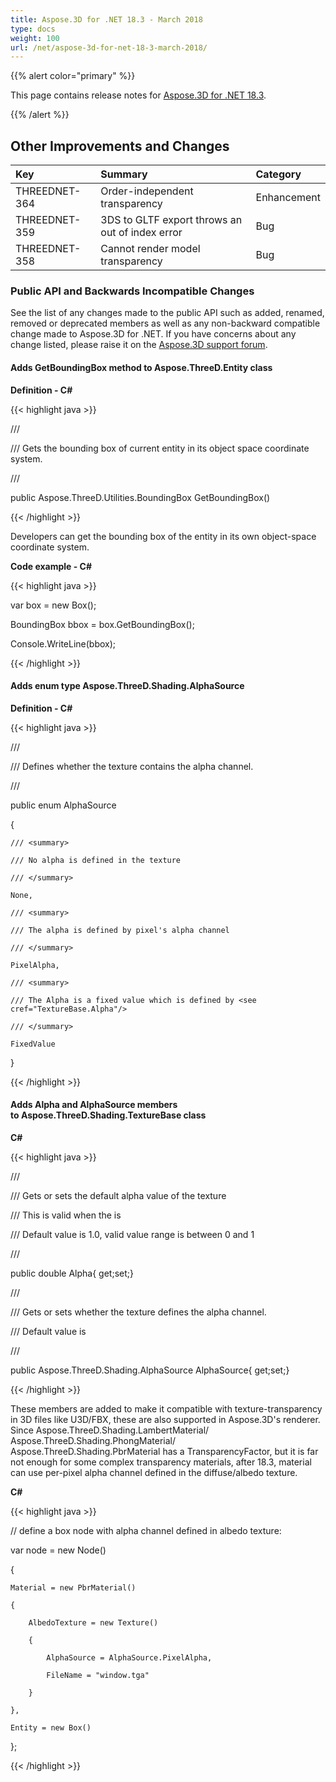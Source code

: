 ```yaml
---
title: Aspose.3D for .NET 18.3 - March 2018
type: docs
weight: 100
url: /net/aspose-3d-for-net-18-3-march-2018/
---
```


{{% alert color="primary" %}} 

This page contains release notes for [Aspose.3D for .NET 18.3](https://www.nuget.org/packages/Aspose.3D/18.3.0).

{{% /alert %}} 
## **Other Improvements and Changes**

|**Key**|**Summary**|**Category**|
| :- | :- | :- |
|THREEDNET-364|Order-independent transparency|Enhancement|
|THREEDNET-359|3DS to GLTF export throws an out of index error|Bug|
|THREEDNET-358|Cannot render model transparency|Bug|
### **Public API and Backwards Incompatible Changes**
See the list of any changes made to the public API such as added, renamed, removed or deprecated members as well as any non-backward compatible change made to Aspose.3D for .NET. If you have concerns about any change listed, please raise it on the [Aspose.3D support forum](https://forum.aspose.com/c/3d/18).
#### **Adds GetBoundingBox method to Aspose.ThreeD.Entity class**
**Definition - C#**

{{< highlight java >}}

 /// <summary>

/// Gets the bounding box of current entity in its object space coordinate system.

/// </summary>

public Aspose.ThreeD.Utilities.BoundingBox GetBoundingBox()

{{< /highlight >}}

Developers can get the bounding box of the entity in its own object-space coordinate system.

**Code example - C#**

{{< highlight java >}}

 var box = new Box();

BoundingBox bbox = box.GetBoundingBox(); 

Console.WriteLine(bbox);

{{< /highlight >}}
#### **Adds enum type Aspose.ThreeD.Shading.AlphaSource**
**Definition - C#**

{{< highlight java >}}

 /// <summary>

/// Defines whether the texture contains the alpha channel.

/// </summary>

public enum AlphaSource

{

    /// <summary>

    /// No alpha is defined in the texture

    /// </summary>

    None,

    /// <summary>

    /// The alpha is defined by pixel's alpha channel

    /// </summary>

    PixelAlpha,

    /// <summary>

    /// The Alpha is a fixed value which is defined by <see cref="TextureBase.Alpha"/> 

    /// </summary>

    FixedValue

}

{{< /highlight >}}
#### **Adds Alpha and AlphaSource members to Aspose.ThreeD.Shading.TextureBase class**
**C#**

{{< highlight java >}}

 /// <summary>

/// Gets or sets the default alpha value of the texture

/// This is valid when the <see cref="AlphaSource"/> is <see cref="Aspose.ThreeD.Shading.AlphaSource.PixelAlpha"/>

/// Default value is 1.0, valid value range is between 0 and 1

/// </summary>

public double Alpha{ get;set;}

/// <summary>

/// Gets or sets whether the texture defines the alpha channel.

/// Default value is <see cref="Aspose.ThreeD.Shading.AlphaSource.None"/>

/// </summary>

public Aspose.ThreeD.Shading.AlphaSource AlphaSource{ get;set;}

{{< /highlight >}}

These members are added to make it compatible with texture-transparency in 3D files like U3D/FBX, these are also supported in Aspose.3D's renderer. Since Aspose.ThreeD.Shading.LambertMaterial/ Aspose.ThreeD.Shading.PhongMaterial/ Aspose.ThreeD.Shading.PbrMaterial has a TransparencyFactor, but it is far not enough for some complex transparency materials, after 18.3, material can use per-pixel alpha channel defined in the diffuse/albedo texture.

**C#**

{{< highlight java >}}

 // define a box node with alpha channel defined in albedo texture:

var node = new Node()

{

    Material = new PbrMaterial()

    {

        AlbedoTexture = new Texture()

        {

            AlphaSource = AlphaSource.PixelAlpha,

            FileName = "window.tga"

        }

    },

    Entity = new Box()

};

{{< /highlight >}}
